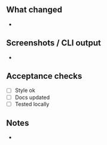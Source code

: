 ## What changed
-

## Screenshots / CLI output
-

## Acceptance checks
- [ ] Style ok
- [ ] Docs updated
- [ ] Tested locally

## Notes
-
